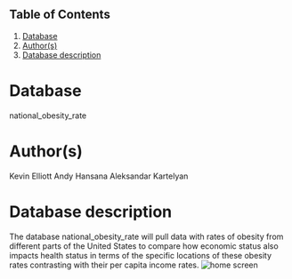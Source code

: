 ## Table of Contents
1. [Database](#database)
1. [Author(s)](#author)
1. [Database description](#description)
 
# Database
national_obesity_rate 
# Author(s)
Kevin Elliott
Andy Hansana
Aleksandar Kartelyan
# Database description
The database national_obesity_rate will pull data with rates of obesity from different parts of the United States to compare how economic status also impacts health status in terms of the specific locations of these obesity rates contrasting with their per capita income rates.
![home screen](https://user-images.githubusercontent.com/56138595/139386549-e9d9420c-3c90-42f9-ac18-cdd91e848445.png)
